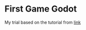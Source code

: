 # First Game Godot
My trial based on the tutorial from [link](https://www.youtube.com/@Brackeys/videos)

